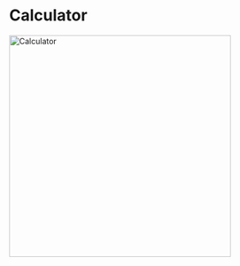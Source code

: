 # Calculator
<img src="https://i.imgur.com/gXszfUp.jpg" alt="Calculator" width="400" height="400">


